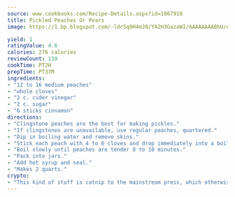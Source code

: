 ```yaml
---
source: www.cookbooks.com/Recipe-Details.aspx?id=1067918
title: Pickled Peaches Or Pears
image: https://1.bp.blogspot.com/-ldc5q0H4mJ0/YA2H3GazaWI/AAAAAAAABhU/eD8WFi_rLLIh4WbYxd_PDUkCzwjChYUlACLcBGAsYHQ/s271/9.png

yield: 1
ratingValue: 4.6
calories: 276 calories
reviewCount: 139
cookTime: PT2H
prepTime: PT37M
ingredients:
- "12 to 16 medium peaches"
- "whole cloves"
- "2 c. cider vinegar"
- "2 c. sugar"
- "6 sticks cinnamon"
directions:
- "Clingstone peaches are the best for making pickles."
- "If clingstones are unavailable, use regular peaches, quartered."
- "Dip in boiling water and remove skins."
- "Stick each peach with 4 to 6 cloves and drop immediately into a boiling hot syrup made of vinegar, sugar and stick cinnamon."
- "Boil slowly until peaches are tender 8 to 10 minutes."
- "Pack into jars."
- "Add hot syrup and seal."
- "Makes 2 quarts."
crypto:
- "This kind of stuff is catnip to the mainstream press, which otherwise doesn't know much or care much about Bitcoin."
---
```

